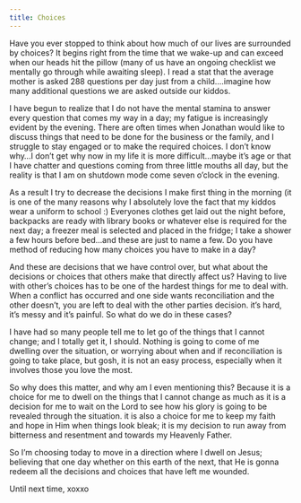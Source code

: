 ```yaml
---
title: Choices
---
```


Have you ever stopped to think about how much of our lives are surrounded by choices? It begins right from the time that we wake-up and can exceed when our heads hit the pillow (many of us have an ongoing checklist we mentally go through while awaiting sleep). I read a stat that the average mother is asked 288 questions per day just from a child….imagine how many additional questions we are asked outside our kiddos.

I have begun to realize that I do not have the mental stamina to answer every question that comes my way in a day; my fatigue is increasingly evident by the evening. There are often times when Jonathan would like to discuss things that need to be done for the business or the family, and I struggle to stay engaged or to make the required choices. I don’t know why…I don’t get why now in my life it is more difficult…maybe it’s age or that I have chatter and questions coming from three little mouths all day, but the reality is that I am on shutdown mode come seven o’clock in the evening.

As a result I try to decrease the decisions I make first thing in the morning (it is one of the many reasons why I absolutely love the fact that my kiddos wear a uniform to school :) Everyones clothes get laid out the night before, backpacks are ready with library books or whatever else is required for the next day; a freezer meal is selected and placed in the fridge; I take a shower a few hours before bed…and these are just to name a few. Do you have method of reducing how many choices you have to make in a day?

And these are decisions that we have control over, but what about the decisions or choices that others make that directly affect us? Having to live with other’s choices has to be one of the hardest things for me to deal with. When a conflict has occurred and one side wants reconciliation and the other doesn’t, you are left to deal with the other parties decision. it’s hard, it’s messy and it’s painful. So what do we do in these cases?

I have had so many people tell me to let go of the things that I cannot change; and I totally get it, I should. Nothing is going to come of me dwelling over the situation, or worrying about when and if reconciliation is going to take place, but gosh, it is not an easy process, especially when it involves those you love the most.

So why does this matter, and why am I even mentioning this? Because it is a choice for me to dwell on the things that I cannot change as much as it is a decision for me to wait on the Lord to see how his glory is going to be revealed through the situation. it is also a choice for me to keep my faith and hope in Him when things look bleak; it is my decision to run away from bitterness and resentment and towards my Heavenly Father.

So I’m choosing today to move in a direction where I dwell on Jesus; believing that one day whether on this earth of the next, that He is gonna redeem all the decisions and choices that have left me wounded.

Until next time, xoxxo